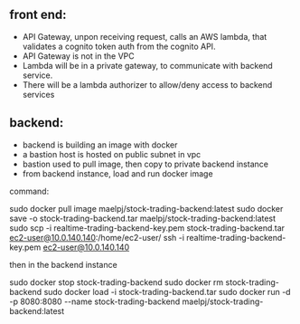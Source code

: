 ## front end: 

- API Gateway, unpon receiving request, calls an AWS lambda, that validates a cognito token auth from the cognito API.
- API Gateway is not in the VPC
- Lambda will be in a private gateway, to communicate with backend service.
- There will be a lambda authorizer to allow/deny access to backend services


## backend:

- backend is building an image with docker
- a bastion host is hosted on public subnet in vpc
- bastion used to pull image, then copy to private backend instance
- from backend instance, load and run docker image

command:

sudo docker pull image maelpj/stock-trading-backend:latest
sudo docker save -o stock-trading-backend.tar maelpj/stock-trading-backend:latest
sudo scp -i realtime-trading-backend-key.pem stock-trading-backend.tar ec2-user@10.0.140.140:/home/ec2-user/
ssh -i realtime-trading-backend-key.pem ec2-user@10.0.140.140

then in the backend instance

sudo docker stop stock-trading-backend
sudo docker rm stock-trading-backend
sudo docker load -i stock-trading-backend.tar
sudo docker run -d -p 8080:8080 --name stock-trading-backend maelpj/stock-trading-backend:latest
